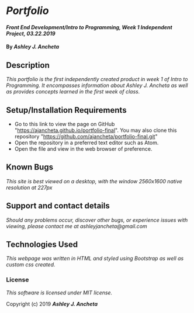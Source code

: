 # _Portfolio_

#### _Front End Development/Intro to Programming, Week 1 Independent Project, 03.22.2019_

#### By _Ashley J. Ancheta_

## Description

_This portfolio is the first independently created product in week 1 of Intro to Programming. It encompasses information about Ashley J. Ancheta as well as provides concepts learned in the first week of class._

## Setup/Installation Requirements

* Go to this link to view the page on GitHub "https://ajancheta.github.io/portfolio-final". You may also clone this repository "https://github.com/ajancheta/portfolio-final.git"
* Open the repository in a preferred text editor such as Atom.
* Open the file and view in the web browser of preference.

## Known Bugs

_This site is best viewed on a desktop, with the window 2560x1600 native resolution at 227px_

## Support and contact details

_Should any problems occur, discover other bugs, or experience issues with viewing, please contact me at ashleyjancheta@gmail.com_

## Technologies Used

_This webpage was written in HTML and styled using Bootstrap as well as custom css created._

### License

*This software is licensed under MIT license.*

Copyright (c) 2019 **_Ashley J. Ancheta_**
